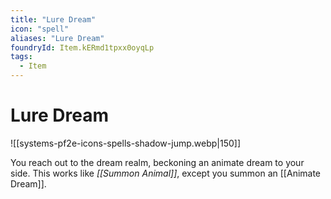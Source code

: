 ```yaml
---
title: "Lure Dream"
icon: "spell"
aliases: "Lure Dream"
foundryId: Item.kERmd1tpxx0oyqLp
tags:
  - Item
---
```


# Lure Dream
![[systems-pf2e-icons-spells-shadow-jump.webp|150]]

You reach out to the dream realm, beckoning an animate dream to your side. This works like _[[Summon Animal]]_, except you summon an [[Animate Dream]].
